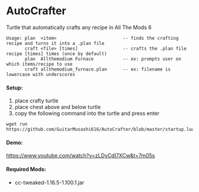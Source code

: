 # AutoCrafter
Turtle that automatically crafts any recipe in All The Mods 6

~~~
Usage: plan  <item>                         -- finds the crafting recipe and turns it into a .plan file
       craft <file> [times]                 -- crafts the .plan file recipe [times] times (once by default)
       plan  Allthemodium Furnace           -- ex: prompts user on which items/recipe to use
       craft allthemodium_furnace.plan      -- ex: filename is lowercase with underscores
~~~

#### Setup:
1) place crafty turtle
2) place chest above and below turtle 
3) copy the following command into the turtle and press enter
```
wget run https://github.com/GuitarMusashi616/AutoCrafter/blob/master/startup.lua
```

#### Demo:
https://www.youtube.com/watch?v=zLDyCdI7XCw&t=7m05s

#### Required Mods:
* cc-tweaked-1.16.5-1.100.1.jar
